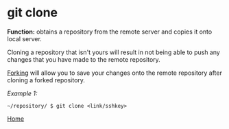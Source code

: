 # git clone
**Function:** obtains a repository from the remote server and copies it onto local server.

Cloning a repository that isn't yours will result in not being able to push any changes that you have made to the remote repository.

[Forking](../vocabulary/fork.md) will allow you to save your changes onto the remote repository after cloning a forked repository.

*Example 1:*
```
~/repository/ $ git clone <link/sshkey>
```

[Home](../README.md)